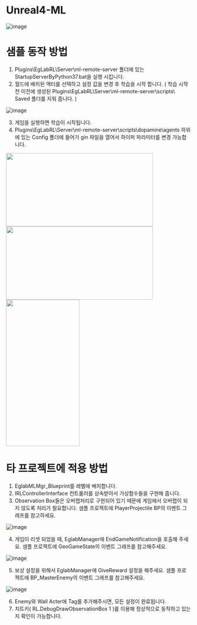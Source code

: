# Unreal4-ML

![image](https://github.com/sangth84/Unreal4-ML/assets/40972832/d43abb7e-1821-4565-9b3f-3d3271eb2632)

# 샘플 동작 방법
1.	Plugins\EgLabRL\Server\ml-remote-server 폴더에 있는 StartupServerByPython37.bat을 실행 시킵니다.
2.	월드에 배치된 액터를 선택하고 설정 값을 변경 후 학습을 시작 합니다.
( 학습 시작 전 이전에 생성된 Plugins\EgLabRL\Server\ml-remote-server\scripts\ Saved 폴더를 지워 줍니다. )

![image](https://github.com/sangth84/Unreal4-ML/assets/40972832/632cdc06-e67e-403f-9f6a-b80cbc74eedd)

3.	게임을 실행하면 학습이 시작됩니다.
4.	Plugins\EgLabRL\Server\ml-remote-server\scripts\dopamine\agents 하위에 있는 Config 폴더에 들어가 gin 파일을 열어서 하이퍼 파라미터를 변경 가능합니다.

<img src="https://github.com/sangth84/Unreal4-ML/assets/40972832/0d586ca6-ba4b-4b8f-b3b8-22f98a222189.png" width="400" height="200"/>

<img src="https://github.com/sangth84/Unreal4-ML/assets/40972832/ce913262-4fe9-411d-9b05-cc200773d779.png" width="400" height="200"/>

<img src="https://github.com/sangth84/Unreal4-ML/assets/40972832/ef38d681-8aa6-4095-b1d5-5a68eaedad66.png" width="200" height="400"/>

# 타 프로젝트에 적용 방법
1.	EglabMLMgr_Blueprint를 레벨에 배치합니다.
2.	IRLControllerInterface 컨트롤러를 상속받아서 가상함수들을 구현해 줍니다.
3.	Observation Box들은 오버랩처리로 구현되어 있기 때문에 게임에서 오버랩이 되지 않도록 처리가 필요합니다.
샘플 프로젝트에 PlayerProjectile BP의 이벤트 그래프를 참고하세요.

![image](https://github.com/sangth84/Unreal4-ML/assets/40972832/f173f6ad-6285-4a5b-b242-5860592bde4c)

4.	게임이 리셋 되었을 때, EglabManager에 EndGameNotification을 호출해 주세요.
샘플 프로젝트에 GeoGameState의 이벤트 그래프를 참고해주세요.

![image](https://github.com/sangth84/Unreal4-ML/assets/40972832/a55ea4ca-6206-49bc-aaa9-b9e1cab0a1af)

5.	보상 설정을 위해서 EglabManager에 GiveReward 설정을 해주세요.
샘플 프로젝트에 BP_MasterEnemy의 이벤트 그래프를 참고해주세요.

![image](https://github.com/sangth84/Unreal4-ML/assets/40972832/f06f95e7-a230-4b06-82e6-88281a10a021)

6.	Enemy와 Wall Acter에 Tag를 추가해주시면, 모든 설정이 완료됩니다.
7.	치트키( RL.DebugDrawObservationBox 1 )를 이용해 정상적으로 동작하고 있는지 확인이 가능합니다.
